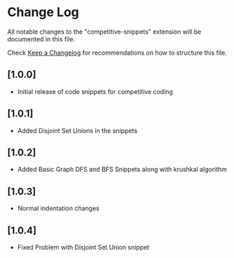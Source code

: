 # Change Log

All notable changes to the "competitive-snippets" extension will be documented in this file.

Check [Keep a Changelog](http://keepachangelog.com/) for recommendations on how to structure this file.

## [1.0.0]
- Initial release of code snippets for competitive coding
## [1.0.1]
- Added Disjoint Set Unions in the snippets
## [1.0.2]
- Added Basic Graph DFS and BFS Snippets along with krushkal algorithm
## [1.0.3]
- Normal indentation changes
## [1.0.4]
- Fixed Problem with Disjoint Set Union snippet